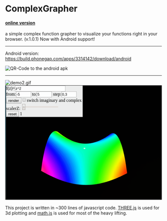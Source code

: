 # ComplexGrapher

#### [online version](http://htmlpreview.github.io/?https://github.com/Quoteme/complexGrapher/blob/master/index.html)

a simple complex function grapher to visualize your functions right in your browser. (v.1.0.1)
Now with Android support!

---
Android version: https://build.phonegap.com/apps/3314142/download/android

![QR-Code to the android apk](https://chart.googleapis.com/chart?chs=116x116&cht=qr&chl=https%3A%2F%2Fbuild.phonegap.com%2Fapps%2F3314142%2Finstall%2FypP94Afo4GnfgyfaKZEd&chld=L|1&choe=UTF-8)

---

![demo2.gif](demo2.gif)
![demo.gif](demo.gif)

This project is written in ~300 lines of javascript code.
[THREE.js](https://threejs.org/) is used for 3d plotting and [math.js](http://mathjs.org) is used for most of the heavy lifting.
